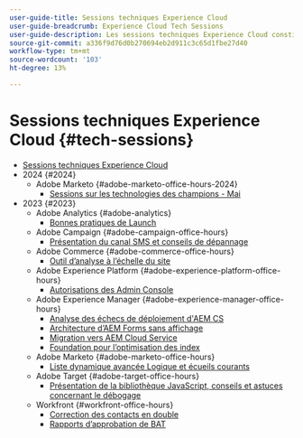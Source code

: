```yaml
---
user-guide-title: Sessions techniques Experience Cloud
user-guide-breadcrumb: Experience Cloud Tech Sessions
user-guide-description: Les sessions techniques Experience Cloud constituent une approche proactive de la déviation des cas en offrant aux clients des webinaires spécifiques aux solutions.
source-git-commit: a336f9d76d0b270694eb2d911c3c65d1fbe27d40
workflow-type: tm+mt
source-wordcount: '103'
ht-degree: 13%

---
```



# Sessions techniques Experience Cloud {#tech-sessions}

+ [Sessions techniques Experience Cloud](overview.md)
+ 2024 {#2024}
   + Adobe Marketo {#adobe-marketo-office-hours-2024}
      + [Sessions sur les technologies des champions - Mai](2024/champion-office-hours.md)
+ 2023 {#2023}
   + Adobe Analytics {#adobe-analytics}
      + [Bonnes pratiques de Launch](2023/launch-best-practices.md)
   + Adobe Campaign {#adobe-campaign-office-hours}
      + [Présentation du canal SMS et conseils de dépannage](2023/ac-sms-channel-overview.md)
   + Adobe Commerce {#adobe-commerce-office-hours}
      + [Outil d’analyse à l’échelle du site](2023/site-wide-analysis-tool.md)
   + Adobe Experience Platform {#adobe-experience-platform-office-hours}
      + [Autorisations des Admin Console](2023/aep-admin-console-permissions.md)
   + Adobe Experience Manager   {#adobe-experience-manager-office-hours}
      + [Analyse des échecs de déploiement d&#39;AEM CS](2023/aem-deployment-failures-analysis.md)
      + [Architecture d’AEM Forms sans affichage](2023/aem-forms-headless-architecture.md)
      + [Migration vers AEM Cloud Service](2023/migration-aemcs.md)
      + [Foundation pour l’optimisation des index](2023/optimize-indexes-aemcs.md)
   + Adobe Marketo {#adobe-marketo-office-hours}
      + [Liste dynamique avancée Logique et écueils courants](2023/marketo-common-pitfalls.md)
   + Adobe Target {#adobe-target-office-hours}
      + [Présentation de la bibliothèque JavaScript, conseils et astuces concernant le débogage](2023/target-debugging-tips-and-tricks.md)
   + Workfront {#workfront-office-hours}
      + [Correction des contacts en double](2023/workfront-fix-duplicate-contacts.md)
      + [Rapports d’approbation de BAT](2023/workfront-proof-approval-reports.md)


